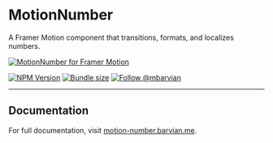 # MotionNumber

A Framer Motion component that transitions, formats, and localizes numbers.

[![MotionNumber for Framer Motion](https://motion-number.barvian.me/preview.webp)](https://motion-number.barvian.me)

[![NPM Version](https://img.shields.io/npm/v/motion-number.svg)](https://npmjs.com/package/motion-number)
[![Bundle size](https://badgen.net/bundlephobia/minzip/motion-number@latest)](https://bundlephobia.com/package/motion-number@latest)
[![Follow @mbarvian](https://img.shields.io/twitter/follow/mbarvian.svg?style=social&label=Follow)](https://x.com/mbarvian)

---

## Documentation

For full documentation, visit [motion-number.barvian.me](https://motion-number.barvian.me).
